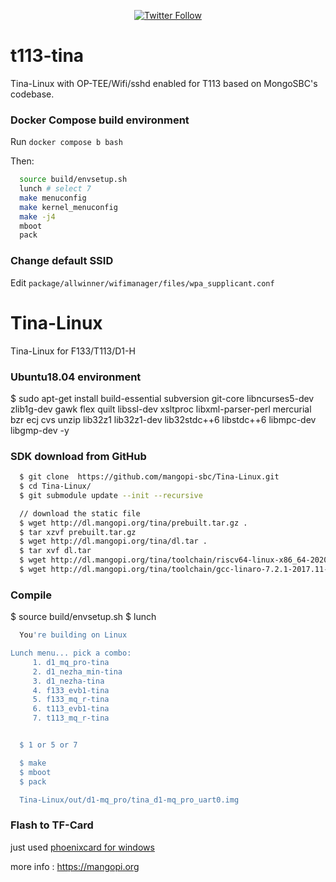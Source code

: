 <p align="center">
<a href=https://twitter.com/mangopi_sbc><img alt="Twitter Follow" src="https://img.shields.io/twitter/follow/mangopi_sbc?logo=twitter&style=flat-square"></a>

</p>

# t113-tina
Tina-Linux with OP-TEE/Wifi/sshd enabled for T113 based on MongoSBC's codebase.

### Docker Compose build environment
Run `docker compose b bash`

Then:
```bash
  source build/envsetup.sh
  lunch # select 7
  make menuconfig
  make kernel_menuconfig
  make -j4
  mboot
  pack
```

### Change default SSID
Edit `package/allwinner/wifimanager/files/wpa_supplicant.conf`

# Tina-Linux
Tina-Linux for F133/T113/D1-H

### Ubuntu18.04 environment
  $ sudo apt-get install build-essential subversion git-core libncurses5-dev zlib1g-dev gawk flex quilt libssl-dev xsltproc libxml-parser-perl mercurial bzr ecj cvs unzip lib32z1 lib32z1-dev lib32stdc++6 libstdc++6 libmpc-dev libgmp-dev -y

### SDK download from GitHub
``` sh
  $ git clone  https://github.com/mangopi-sbc/Tina-Linux.git
  $ cd Tina-Linux/
  $ git submodule update --init --recursive

  // download the static file
  $ wget http://dl.mangopi.org/tina/prebuilt.tar.gz .
  $ tar xzvf prebuilt.tar.gz
  $ wget http://dl.mangopi.org/tina/dl.tar .
  $ tar xvf dl.tar
  $ wget http://dl.mangopi.org/tina/toolchain/riscv64-linux-x86_64-20200528.tar.xz -P ./lichee/brandy-2.0/tools/toolchain/
  $ wget http://dl.mangopi.org/tina/toolchain/gcc-linaro-7.2.1-2017.11-x86_64_arm-linux-gnueabi.tar.xz -P ./lichee/brandy-2.0/tools/toolchain/

```

### Compile
  $ source build/envsetup.sh
  $ lunch
``` sh
  You're building on Linux

Lunch menu... pick a combo:
     1. d1_mq_pro-tina
     2. d1_nezha_min-tina
     3. d1_nezha-tina
     4. f133_evb1-tina
     5. f133_mq_r-tina
     6. t113_evb1-tina
     7. t113_mq_r-tina


  $ 1 or 5 or 7

  $ make
  $ mboot
  $ pack

  Tina-Linux/out/d1-mq_pro/tina_d1-mq_pro_uart0.img

  ```

### Flash to TF-Card

just used [phoenixcard for windows](https://mangopi.org/_media/phoenixcard4.2.8.zip)

more info : https://mangopi.org

